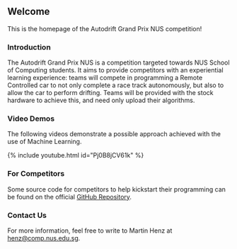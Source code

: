 ## Welcome

This is the homepage of the Autodrift Grand Prix NUS competition!

### Introduction

The Autodrift Grand Prix NUS is a competition targeted towards NUS School of Computing students.
It aims to provide competitors with an experiential learning experience: teams will compete in programming a Remote Controlled car to not only complete a race track autonomously, but also to allow the car to perform drifting. Teams will be provided with the stock hardware to achieve this, and need only upload their algorithms.

### Video Demos
The following videos demonstrate a possible approach achieved with the use of Machine Learning.

{% include youtube.html id="Pj0B8jCV61k" %}

### For Competitors
Some source code for competitors to help kickstart their programming can be found on the official [GitHub Repository](https://github.com/PokkaKiyo/Autodrift-Grand-Prix-NUS).


### Contact Us
For more information, feel free to write to Martin Henz at [henz@comp.nus.edu.sg](henz@comp.nus.edu.sg).
